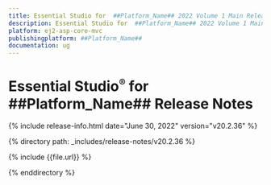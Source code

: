 ```yaml
---
title: Essential Studio for  ##Platform_Name## 2022 Volume 1 Main Release Release Notes  
description: Essential Studio for  ##Platform_Name## 2022 Volume 1 Main Release Release Notes  
platform: ej2-asp-core-mvc
publishingplatform: ##Platform_Name##
documentation: ug
---
```


# Essential Studio<sup style="font-size:70%">&reg;</sup> for  ##Platform_Name##   Release Notes  

{% include release-info.html date="June 30, 2022"  version="v20.2.36" %} 

{% directory path: _includes/release-notes/v20.2.36 %}

{% include {{file.url}} %}

{% enddirectory %}
